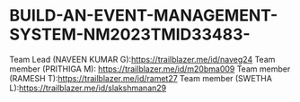 # BUILD-AN-EVENT-MANAGEMENT-SYSTEM-NM2023TMID33483-
Team Lead (NAVEEN KUMAR G):https://trailblazer.me/id/naveg24
Team member (PRITHIGA M): https://trailblazer.me/id/m20bma009
Team member (RAMESH T):https://trailblazer.me/id/ramet27
Team member (SWETHA L):https://trailblazer.me/id/slakshmanan29
